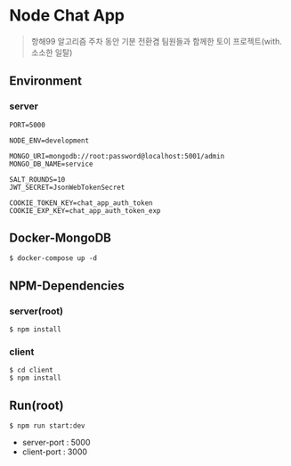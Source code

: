 # Node Chat App

> 항해99 알고리즘 주차 동안 기분 전환겸 팀원들과 함께한 토이 프로젝트(with. 소소한 일탈)

## Environment

### server

```env
PORT=5000

NODE_ENV=development

MONGO_URI=mongodb://root:password@localhost:5001/admin
MONGO_DB_NAME=service

SALT_ROUNDS=10
JWT_SECRET=JsonWebTokenSecret

COOKIE_TOKEN_KEY=chat_app_auth_token
COOKIE_EXP_KEY=chat_app_auth_token_exp
```

## Docker-MongoDB

```
$ docker-compose up -d
```

## NPM-Dependencies

### server(root)

```
$ npm install
```

### client

```
$ cd client
$ npm install 
```

## Run(root)

```
$ npm run start:dev
```

- server-port : 5000
- client-port : 3000